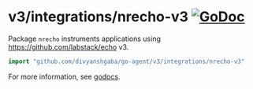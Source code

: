 # v3/integrations/nrecho-v3 [![GoDoc](https://godoc.org/github.com/divyanshgaba/go-agent/v3/integrations/nrecho-v3?status.svg)](https://godoc.org/github.com/divyanshgaba/go-agent/v3/integrations/nrecho-v3)

Package `nrecho` instruments applications using https://github.com/labstack/echo v3.

```go
import "github.com/divyanshgaba/go-agent/v3/integrations/nrecho-v3"
```

For more information, see
[godocs](https://godoc.org/github.com/divyanshgaba/go-agent/v3/integrations/nrecho-v3).
